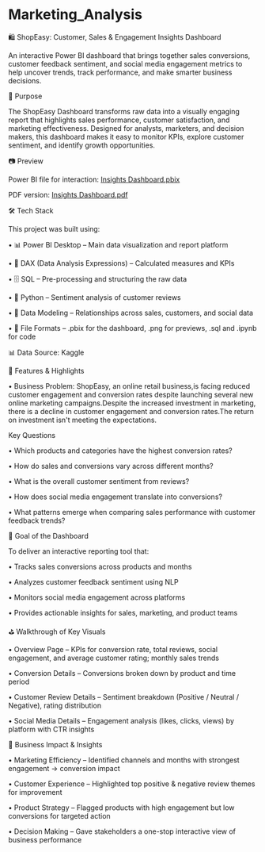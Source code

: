 # Marketing_Analysis
🛍️ ShopEasy: Customer, Sales & Engagement Insights Dashboard

An interactive Power BI dashboard that brings together sales conversions, customer feedback sentiment, and social media engagement metrics to help uncover trends, track performance, and make smarter business decisions.

📝 Purpose

The ShopEasy Dashboard transforms raw data into a visually engaging report that highlights sales performance, customer satisfaction, and marketing effectiveness. Designed for analysts, marketers, and decision makers, this dashboard makes it easy to monitor KPIs, explore customer sentiment, and identify growth opportunities.

📷 Preview

Power BI file for interaction: [Insights Dashboard.pbix](https://github.com/sanskratiii/Marketing_Analysis/blob/main/ShopEasy%20Insights%20Dashboard.pbix)

PDF version: [Insights Dashboard.pdf](https://github.com/sanskratiii/Marketing_Analysis/blob/main/ShopEasy%20Insights%20Dashboard.pdf)

🛠 Tech Stack

This project was built using:

• 📊 Power BI Desktop – Main data visualization and report platform

• 🧮 DAX (Data Analysis Expressions) – Calculated measures and KPIs

• 🗄️ SQL – Pre-processing and structuring the raw data

• 🐍 Python – Sentiment analysis of customer reviews

• 📝 Data Modeling – Relationships across sales, customers, and social data

• 📁 File Formats – .pbix for the dashboard, .png for previews, .sql and .ipynb for code

📊 Data Source: Kaggle

🌟 Features & Highlights

• Business Problem:
ShopEasy, an online retail business,is facing reduced customer engagement and conversion rates despite launching several new online marketing campaigns.Despite the increased investment in marketing, there is a decline in customer engagement and conversion rates.The return on investment isn't meeting the expectations.

Key Questions

• Which products and categories have the highest conversion rates?

• How do sales and conversions vary across different months?

• What is the overall customer sentiment from reviews?

• How does social media engagement translate into conversions?

• What patterns emerge when comparing sales performance with customer feedback trends?

🎯 Goal of the Dashboard

To deliver an interactive reporting tool that:

• Tracks sales conversions across products and months

• Analyzes customer feedback sentiment using NLP

• Monitors social media engagement across platforms

• Provides actionable insights for sales, marketing, and product teams

⛳ Walkthrough of Key Visuals

• Overview Page – KPIs for conversion rate, total reviews, social engagement, and average customer rating; monthly sales trends

• Conversion Details – Conversions broken down by product and time period

• Customer Review Details – Sentiment breakdown (Positive / Neutral / Negative), rating distribution

• Social Media Details – Engagement analysis (likes, clicks, views) by platform with CTR insights

💼 Business Impact & Insights

• Marketing Efficiency – Identified channels and months with strongest engagement → conversion impact

• Customer Experience – Highlighted top positive & negative review themes for improvement

• Product Strategy – Flagged products with high engagement but low conversions for targeted action

• Decision Making – Gave stakeholders a one-stop interactive view of business performance
